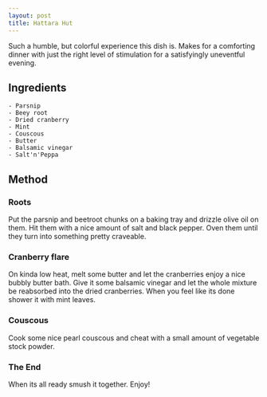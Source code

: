 ```yaml
---
layout: post
title: Hattara Hut
---
```


Such a humble, but colorful experience this dish is.
Makes for a comforting dinner with just the right
level of stimulation for a satisfyingly uneventful
evening.

Ingredients
-------------

```
- Parsnip
- Beey root
- Dried cranberry
- Mint
- Couscous
- Butter
- Balsamic vinegar
- Salt'n'Peppa
``` 

Method
------------

### Roots

Put the parsnip and beetroot chunks on a baking tray 
and drizzle olive oil on them. Hit them with a nice amount of 
salt and black pepper. Oven them until they turn into
something pretty craveable.

### Cranberry flare

On kinda low heat, melt some butter and let the cranberries enjoy
a nice bubbly butter bath. Give it some balsamic vinegar and let
the whole mixture be reabsorbed into the dried cranberries. When
you feel like its done shower it with mint leaves.

### Couscous

Cook some nice pearl couscous and cheat with a small amount
of vegetable stock powder.


### The End

When its all ready smush it together. Enjoy!
